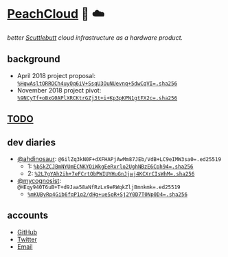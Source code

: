 # [PeachCloud](http://peachcloud.org) :peach: :cloud:

_better [Scuttlebutt](https://scuttlebutt.nz) cloud infrastructure as a hardware product._

## background

- April 2018 project proposal: [`%HqwAsltORROCh4uyOq6iV+SsqU3OuNUevnq+5dwCqVI=.sha256`](https://viewer.scuttlebot.io/%25HqwAsltORROCh4uyOq6iV%2BSsqU3OuNUevnq%2B5dwCqVI%3D.sha256)
- November 2018 project pivot: [`%9NCyTf+oBxG0APlXRCKtrGZj3t+i+Kp3pKPN1gtFX2c=.sha256`](https://viewer.scuttlebot.io/%259NCyTf%2BoBxG0APlXRCKtrGZj3t%2Bi%2BKp3pKPN1gtFX2c%3D.sha256)

## [TODO](https://github.com/orgs/peachcloud/projects/4)

## dev diaries

- [@ahdinosaur](https://github.com/ahdinosaur): `@6ilZq3kN0F+dXFHAPjAwMm87JEb/VdB+LC9eIMW3sa0=.ed25519`
  - 1: [`%bSkZCJBmNYUmECNKYOiWkgEeRxrlo2UghNBzE6Cph94=.sha256`](https://viewer.scuttlebot.io/%25bSkZCJBmNYUmECNKYOiWkgEeRxrlo2UghNBzE6Cph94%3D.sha256)
  - 2: [`%2L7gYAh2ih+7eFCrtObPWIUYHuGnJjwj4KCXrCIsWhM=.sha256`](https://viewer.scuttlebot.io/%252L7gYAh2ih%2B7eFCrtObPWIUYHuGnJjwj4KCXrCIsWhM%3D.sha256)
 - [@mycognosist](https://github.com/mycognosist): `@HEqy940T6uB+T+d9Jaa58aNfRzLx9eRWqkZljBmnkmk=.ed25519`
   - [`%mKUByRp4Gib6fqP1q2/dHg+ueSoR+Sj2Y0D7T0Np0D4=.sha256`](https://viewer.scuttlebot.io/%25mKUByRp4Gib6fqP1q2%2FdHg%2BueSoR%2BSj2Y0D7T0Np0D4%3D.sha256)

## accounts

- [GitHub](https://github.com/peachcloud)
- [Twitter](https://twitter.com/peachcloudorg)
- [Email](mailto:peachcloudorg@gmail.com)
